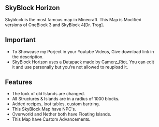 ## SkyBlock Horizon
Skyblock is the most famous map in Minecraft. This Map is Modified versions of OneBlock 3 and SkyBlock 4[Dr. Trog].

## Important
* To Showcase my Porject in your Youtube Videos, Give download link in the description.
* SkyBlock Horizon uses a Datapack made by Gamerz_Riot. You can edit it and use personally but you're not allowed to reupload it.

## Features
* The look of old Islands are changed.
* All Structures & Islands are in a radius of 1000 blocks.
* Added recipes, loot tables, custom bartring.
* This SkyBlock Map have NPC's.
* Overworld and Nether both have Floating Islands.
* This Map have Custom Advancements.
